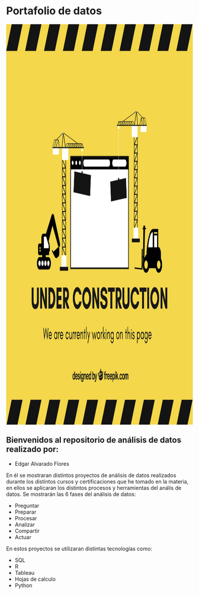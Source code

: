 # Portafolio de datos


<img src="Images/underconstruction.jpg" align="center" height="1080" width="1080">

## Bienvenidos al repositorio de análisis de datos realizado por:
- Edgar Alvarado Flores

En él se mostraran distintos proyectos de análisis de datos realizados durante los distintos cursos y certificaciones que he tomado en la materia, en ellos se aplicaran los distintos procesos y herramientas del anális de datos.
Se mostrarán las 6 fases del análisis de datos:
- Preguntar
- Preparar
- Procesar
- Analizar
- Compartir
- Actuar

En estos proyectos se utilizaran distintas tecnologías como:
- SQL
- R
- Tableau
- Hojas de calculo
- Python


